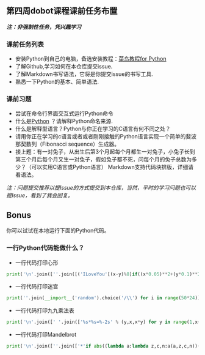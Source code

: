 ## 第四周dobot课程课前任务布置

***注：非强制性任务，凭兴趣学习***

### 课前任务列表
* 安装Python到自己的电脑，备选安装教程：[菜鸟教程for Python](http://www.runoob.com/python/python-install.html)
* 了解Github,学习如何在本仓库提交issue.
* 了解Markdown书写语法，它将是你提交issue的书写工具.
* 熟悉一下Python的基本、简单语法.
 
### 课前习题

* 尝试在命令行界面交互式运行Python命令
* 什么是[Python](https://www.python.org/) ？请解释Python命名来源.
* 什么是解释型语言？Python与你正在学习的C语言有何不同之处？
* 请用你正在学习的c语言或者或者刚刚接触的Python语言实现一个简单的斐波那契数列（Fibonacci sequence）生成器。
* 接上题：有一对兔子，从出生后第3个月起每个月都生一对兔子，小兔子长到第三个月后每个月又生一对兔子，假如兔子都不死，问每个月的兔子总数为多少？（可以实用C语言或Python语言） Markdown支持代码块排版，详细请看语法。

*注：问题提交推荐以提Issue的方式提交到本仓库，当然，平时的学习问题也可以提Issue，看到了我会回复。*

## Bonus
你可以试试在本地运行下面的Python代码。
### 一行Python代码能做什么？

* 一行代码打印心形

```py
print('\n'.join([''.join([('ILoveYou'[(x-y)%8]if((x*0.05)**2+(y*0.1)**2-1)**3-(x*0.05)**2*(y*0.1)**3<=0 else' ')for x in range(-30,30)])for y in range(15,-15,-1)]))
```

* 一行代码打印迷宫

```py
print(''.join(__import__('random').choice('/\\') for i in range(50*24)))
```

* 一行代码打印九九乘法表

```py
print('\n'.join([' '.join(['%s*%s=%-2s' % (y,x,x*y) for y in range(1,x+1)]) for x in range(1,10)]))
```

* 一行代码打印Mandelbrot

```py
print('\n'.join([''.join(['*'if abs((lambda a:lambda z,c,n:a(a,z,c,n))(lambda s,z,c,n:z if n==0else s(s,z*z+c,c,n-1))(0,0.02*x+0.05j*y,40))<2 else' 'for x in range(-80,20)])for y in range(-20,20)]))
```
